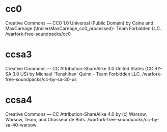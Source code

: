 # cc0
Creative Commons — CC0 1.0 Universal (Public Domain) by Caine and MaxCarnage (\trailer\MaxCarnage_cc0_processed)- Team Forbidden LLC.
/warfork-free-soundpacks/cc0

# ccsa3
Creative Commons — CC Attribution-ShareAlike 3.0 United States (CC BY-SA 3.0 US) by Michael 'Tenshihan' Quinn - Team Forbidden LLC.
/warfork-free-soundpacks/cc-by-sa-30-us

# ccsa4
Creative Commons — CC Attribution-ShareAlike 4.0 by (c) Warsow, Warsow, Team, and Chasseur de Bots.
/warfork-free-soundpacks/cc-by-sa-40-warsow
